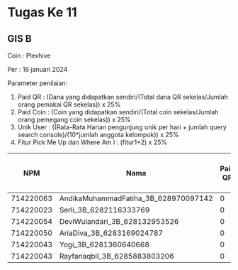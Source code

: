 # Tugas Ke 11

## GIS B
Coin : Plexhive

Per : 16 januari 2024

Parameter penilaian:
1. Paid QR : (Dana yang didapatkan sendiri/(Total dana QR sekelas/Jumlah orang pemakai QR sekelas))  x  25%
2. Paid Coin : (Coin yang didapatkan sendiri/(Total coin sekelas/Jumlah orang pemegang coin sekelas))  x  25%
3. Unik User : ((Rata-Rata Harian pengunjung unik per hari + jumlah query search console)/(10*jumlah anggota kelompok)) x 25%
4. Fitur Pick Me Up dan Where Am I : (fitur1+2) x 25%


| NPM | Nama | Paid QR | Paid Coin | Unik User / Hari | CSS Mobile Friendly | Fitur Where Am I | Fitur Pick Me Up | 
|----------|----------|----------|----------|----------|----------|----------|----------|
| 714220063 | AndikaMuhammadFatiha_3B_628970097142   | 0 | 3458 | - | - | - | 0 |
| 714220023 | Serli_3B_6282116333769                 | 0 | 94 | - | - | - | 0 |
| 714220054 | DeviWulandari_3B_628132953526          | 0 | 70 | - | - | - | 0 |
| 714220050 | AriaDiva_3B_6283169024787              | 0 | 144 | - | - | - | 0 |
| 714220043 | Yogi_3B_6281360640668                  | 0 | 17.191 | - | - | - | 0 |
| 714220043 | Rayfanaqbil_3B_6285883803206                  | 0 | 1277 | - | - | - | 0 |
